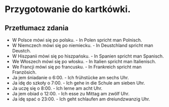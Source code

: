 # Przygotowanie do kartkówki.
## Przetłumacz zdania
- W Polsce mówi się po polsku. - In Polen spricht man Polnisch.
- W Niemczech mówi się po niemiecku. - In Deustchland spricht man Deustch.
- W Hiszpanii mówi się po hiszpańsku. - In Spanien spricht man Spanisch.
- We Włoszech mówi się po włosku. - In Italien spricht man Italienisch.
- We Francji mówi się po francusku. - In Frankreich spricht man Französich.
- Ja jem śniadanie o 6:00. - Ich frühstücke am sechs Uhr.
- Ja idę do szkoły o 7:00. - Ich gehe in die Schule am sieben Uhr.
- Ja uczę się o 8:00. - Ich lerne am acht Uhr.
- Ja jem obiad o 12:00. - Ich esse zu Mittag am zwölf Uhr.
- Ja idę spać o 23:00. - Ich geht schlaufen am dreiundzwanzig Uhr.
